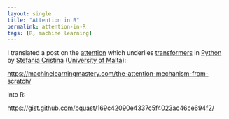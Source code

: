 ```yaml
---
layout: single
title: "Attention in R"
permalink: attention-in-R 
tags: [R, machine learning]
---
```


I translated a post on the [attention](https://en.m.wikipedia.org/wiki/Attention_(machine_learning)) which underlies [transformers](https://en.m.wikipedia.org/wiki/Transformer_(machine_learning_model)) in [Python](https://www.python.org/) by [Stefania Cristina](https://scholar.google.com/citations?user=ncHZ0mwAAAAJ&hl=en) ([University of Malta](https://www.um.edu.mt/profile/stefaniacristina)): 

<https://machinelearningmastery.com/the-attention-mechanism-from-scratch/>

into R:

<https://gist.github.com/bquast/169c42090e4337c5f4023ac46ce694f2/>
